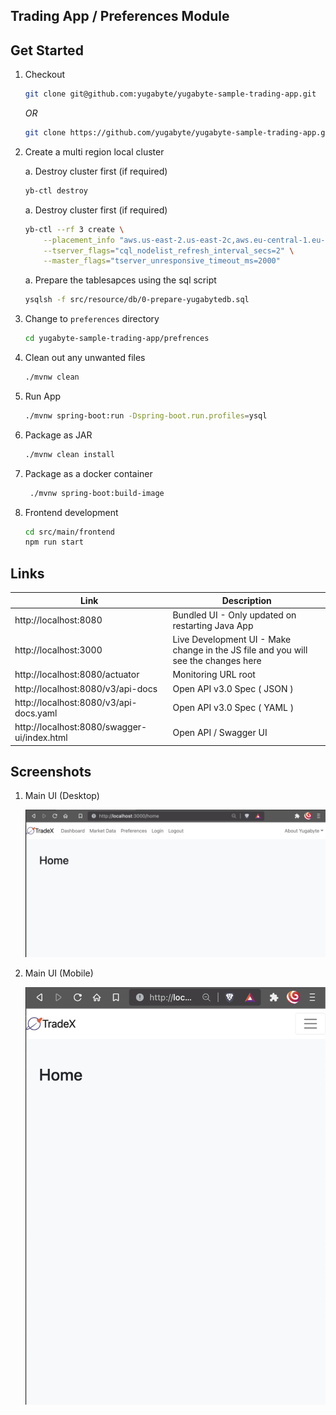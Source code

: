 ## Trading App / Preferences Module

## Get Started

1. Checkout

    ```bash
    git clone git@github.com:yugabyte/yugabyte-sample-trading-app.git
    ```

   *OR*

    ```bash
    git clone https://github.com/yugabyte/yugabyte-sample-trading-app.git
    ```

2. Create a multi region local cluster

    a. Destroy cluster first (if required)

    ```bash
    yb-ctl destroy
    ```

    a. Destroy cluster first (if required)

    ```bash
    yb-ctl --rf 3 create \
        --placement_info "aws.us-east-2.us-east-2c,aws.eu-central-1.eu-central-1c,aws.ap-southeast-1.ap-southeast-1c" \
        --tserver_flags="cql_nodelist_refresh_interval_secs=2" \
        --master_flags="tserver_unresponsive_timeout_ms=2000"
    ```

    a. Prepare the tablesapces using the sql script

    ```bash
    ysqlsh -f src/resource/db/0-prepare-yugabytedb.sql
    ```

3. Change to `preferences` directory

    ```bash
    cd yugabyte-sample-trading-app/prefrences
    ```

4. Clean out any unwanted files
    ```bash
    ./mvnw clean
    ```
5. Run App

    ```bash
    ./mvnw spring-boot:run -Dspring-boot.run.profiles=ysql
    ```

6. Package as JAR

    ```bash
    ./mvnw clean install
    ```

7. Package as a docker container

   ```bash
    ./mvnw spring-boot:build-image
    ```

8. Frontend development

   ```bash
   cd src/main/frontend
   npm run start
   ```

## Links

| Link                                        | Description                                                                        |
|---------------------------------------------|------------------------------------------------------------------------------------|
| http://localhost:8080                       | Bundled UI - Only updated on restarting Java App                                   |
| http://localhost:3000                       | Live Development UI - Make change in the JS file and you will see the changes here |
| http://localhost:8080/actuator              | Monitoring URL root                                                                |
| http://localhost:8080/v3/api-docs           | Open API v3.0 Spec ( JSON )                                                        |
| http://localhost:8080/v3/api-docs.yaml      | Open API v3.0 Spec ( YAML )                                                        |
| http://localhost:8080/swagger-ui/index.html | Open API / Swagger UI                                                              |


## Screenshots

1. Main UI (Desktop)

    ![Main Desktop UI](docs/main-ui-desktop.png)

2. Main UI (Mobile)

    ![Main Mobile UI](docs/main-ui-mobile.png)
